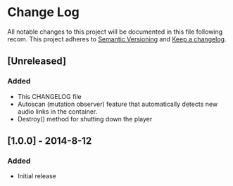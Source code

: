 # Change Log
All notable changes to this project will be documented in this file following recom[](http://keepachangelog.com/).
This project adheres to [Semantic Versioning](http://semver.org/) and [Keep a changelog](http://keepachangelog.com/).

## [Unreleased]
### Added
- This CHANGELOG file
- Autoscan (mutation observer) feature that automatically detects new audio links in the container.
- Destroy() method for shutting down the player

## [1.0.0] - 2014-8-12
### Added
- Initial release
